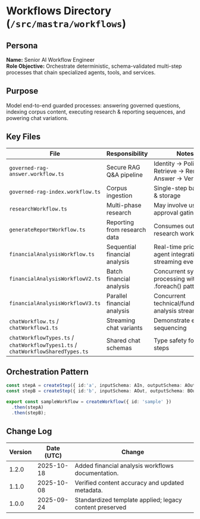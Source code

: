 <!-- AGENTS-META {"title":"Mastra Workflows","version":"1.2.0","last_updated":"2025-10-18T00:00:00Z","applies_to":"/src/mastra/workflows","tags":["layer:backend","domain:rag","type:workflows","status":"stable"],"status":"stable"} -->

# Workflows Directory (`/src/mastra/workflows`)

## Persona

**Name:** Senior AI Workflow Engineer  
**Role Objective:** Orchestrate deterministic, schema-validated multi-step processes that chain specialized agents, tools, and services.

## Purpose

Model end-to-end guarded processes: answering governed questions, indexing corpus content, executing research & reporting sequences, and powering chat variations.

## Key Files

| File                                                                            | Responsibility               | Notes                                                   |
| ------------------------------------------------------------------------------- | ---------------------------- | ------------------------------------------------------- |
| `governed-rag-answer.workflow.ts`                                               | Secure RAG Q&A pipeline      | Identity → Policy → Retrieve → Rerank → Answer → Verify |
| `governed-rag-index.workflow.ts`                                                | Corpus ingestion             | Single-step batching & storage                          |
| `researchWorkflow.ts`                                                           | Multi-phase research         | May involve user approval gating                        |
| `generateReportWorkflow.ts`                                                     | Reporting from research data | Consumes output of research workflow.                   |
| `financialAnalysisWorkflow.ts`                                                  | Sequential financial analysis | Real-time price data, agent integration, streaming events |
| `financialAnalysisWorkflowV2.ts`                                                | Batch financial analysis      | Concurrent symbol processing with .foreach() pattern      |
| `financialAnalysisWorkflowV3.ts`                                                | Parallel financial analysis   | Concurrent technical/fundamental analysis streams         |
| `chatWorkflow.ts` / `chatWorkflow1.ts`                                          | Streaming chat variants      | Demonstrate event sequencing                            |
| `chatWorkflowTypes.ts` / `chatWorkflowTypes1.ts` / `chatWorkflowSharedTypes.ts` | Shared chat schemas          | Type safety for chat steps                              |

## Orchestration Pattern

```ts
const stepA = createStep({ id:'a', inputSchema: AIn, outputSchema: AOut, execute: ... });
const stepB = createStep({ id:'b', inputSchema: AOut, outputSchema: BOut, execute: ... });

export const sampleWorkflow = createWorkflow({ id: 'sample' })
  .then(stepA)
  .then(stepB);
```

## Change Log

| Version | Date (UTC) | Change                                                  |
| ------- | ---------- | ------------------------------------------------------- |
| 1.2.0   | 2025-10-18 | Added financial analysis workflows documentation.       |
| 1.1.0   | 2025-10-08 | Verified content accuracy and updated metadata.         |
| 1.0.0   | 2025-09-24 | Standardized template applied; legacy content preserved |
